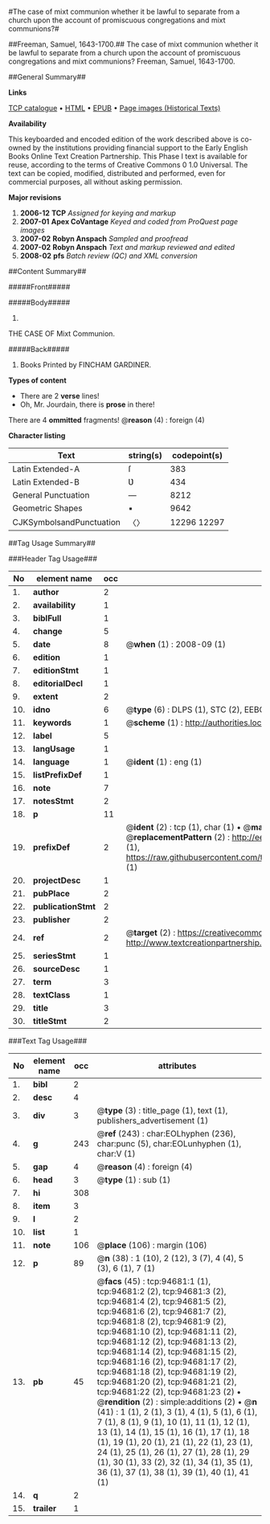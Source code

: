 #The case of mixt communion whether it be lawful to separate from a church upon the account of promiscuous congregations and mixt communions?#

##Freeman, Samuel, 1643-1700.##
The case of mixt communion whether it be lawful to separate from a church upon the account of promiscuous congregations and mixt communions?
Freeman, Samuel, 1643-1700.

##General Summary##

**Links**

[TCP catalogue](http://www.ota.ox.ac.uk/tcp/)  • 
[HTML](http://tei.it.ox.ac.uk/tcp/Texts-HTML/free/A40/A40426.html)  • 
[EPUB](http://tei.it.ox.ac.uk/tcp/Texts-EPUB/free/A40/A40426.epub) • 
[Page images (Historical Texts)](https://data.historicaltexts.jisc.ac.uk/view?pubId=eebo-12861544e&pageId=eebo-12861544e-94681-1)

**Availability**

This keyboarded and encoded edition of the
	       work described above is co-owned by the institutions
	       providing financial support to the Early English Books
	       Online Text Creation Partnership. This Phase I text is
	       available for reuse, according to the terms of Creative
	       Commons 0 1.0 Universal. The text can be copied,
	       modified, distributed and performed, even for
	       commercial purposes, all without asking permission.

**Major revisions**

1. __2006-12__ __TCP__ *Assigned for keying and markup*
1. __2007-01__ __Apex CoVantage__ *Keyed and coded from ProQuest page images*
1. __2007-02__ __Robyn Anspach__ *Sampled and proofread*
1. __2007-02__ __Robyn Anspach__ *Text and markup reviewed and edited*
1. __2008-02__ __pfs__ *Batch review (QC) and XML conversion*

##Content Summary##

#####Front#####

#####Body#####

1. 
THE CASE OF Mixt Communion.

#####Back#####

1. Books Printed by FINCHAM GARDINER.

**Types of content**

  * There are 2 **verse** lines!
  * Oh, Mr. Jourdain, there is **prose** in there!

There are 4 **ommitted** fragments! 
 @__reason__ (4) : foreign (4)

**Character listing**


|Text|string(s)|codepoint(s)|
|---|---|---|
|Latin Extended-A|ſ|383|
|Latin Extended-B|Ʋ|434|
|General Punctuation|—|8212|
|Geometric Shapes|▪|9642|
|CJKSymbolsandPunctuation|〈〉|12296 12297|

##Tag Usage Summary##

###Header Tag Usage###

|No|element name|occ|attributes|
|---|---|---|---|
|1.|__author__|2||
|2.|__availability__|1||
|3.|__biblFull__|1||
|4.|__change__|5||
|5.|__date__|8| @__when__ (1) : 2008-09 (1)|
|6.|__edition__|1||
|7.|__editionStmt__|1||
|8.|__editorialDecl__|1||
|9.|__extent__|2||
|10.|__idno__|6| @__type__ (6) : DLPS (1), STC (2), EEBO-CITATION (1), OCLC (1), VID (1)|
|11.|__keywords__|1| @__scheme__ (1) : http://authorities.loc.gov/ (1)|
|12.|__label__|5||
|13.|__langUsage__|1||
|14.|__language__|1| @__ident__ (1) : eng (1)|
|15.|__listPrefixDef__|1||
|16.|__note__|7||
|17.|__notesStmt__|2||
|18.|__p__|11||
|19.|__prefixDef__|2| @__ident__ (2) : tcp (1), char (1)  •  @__matchPattern__ (2) : ([0-9\-]+):([0-9IVX]+) (1), (.+) (1)  •  @__replacementPattern__ (2) : http://eebo.chadwyck.com/downloadtiff?vid=$1&page=$2 (1), https://raw.githubusercontent.com/textcreationpartnership/Texts/master/tcpchars.xml#$1 (1)|
|20.|__projectDesc__|1||
|21.|__pubPlace__|2||
|22.|__publicationStmt__|2||
|23.|__publisher__|2||
|24.|__ref__|2| @__target__ (2) : https://creativecommons.org/publicdomain/zero/1.0/ (1), http://www.textcreationpartnership.org/docs/. (1)|
|25.|__seriesStmt__|1||
|26.|__sourceDesc__|1||
|27.|__term__|3||
|28.|__textClass__|1||
|29.|__title__|3||
|30.|__titleStmt__|2||


###Text Tag Usage###

|No|element name|occ|attributes|
|---|---|---|---|
|1.|__bibl__|2||
|2.|__desc__|4||
|3.|__div__|3| @__type__ (3) : title_page (1), text (1), publishers_advertisement (1)|
|4.|__g__|243| @__ref__ (243) : char:EOLhyphen (236), char:punc (5), char:EOLunhyphen (1), char:V (1)|
|5.|__gap__|4| @__reason__ (4) : foreign (4)|
|6.|__head__|3| @__type__ (1) : sub (1)|
|7.|__hi__|308||
|8.|__item__|3||
|9.|__l__|2||
|10.|__list__|1||
|11.|__note__|106| @__place__ (106) : margin (106)|
|12.|__p__|89| @__n__ (38) : 1 (10), 2 (12), 3 (7), 4 (4), 5 (3), 6 (1), 7 (1)|
|13.|__pb__|45| @__facs__ (45) : tcp:94681:1 (1), tcp:94681:2 (2), tcp:94681:3 (2), tcp:94681:4 (2), tcp:94681:5 (2), tcp:94681:6 (2), tcp:94681:7 (2), tcp:94681:8 (2), tcp:94681:9 (2), tcp:94681:10 (2), tcp:94681:11 (2), tcp:94681:12 (2), tcp:94681:13 (2), tcp:94681:14 (2), tcp:94681:15 (2), tcp:94681:16 (2), tcp:94681:17 (2), tcp:94681:18 (2), tcp:94681:19 (2), tcp:94681:20 (2), tcp:94681:21 (2), tcp:94681:22 (2), tcp:94681:23 (2)  •  @__rendition__ (2) : simple:additions (2)  •  @__n__ (41) : 1 (1), 2 (1), 3 (1), 4 (1), 5 (1), 6 (1), 7 (1), 8 (1), 9 (1), 10 (1), 11 (1), 12 (1), 13 (1), 14 (1), 15 (1), 16 (1), 17 (1), 18 (1), 19 (1), 20 (1), 21 (1), 22 (1), 23 (1), 24 (1), 25 (1), 26 (1), 27 (1), 28 (1), 29 (1), 30 (1), 33 (2), 32 (1), 34 (1), 35 (1), 36 (1), 37 (1), 38 (1), 39 (1), 40 (1), 41 (1)|
|14.|__q__|2||
|15.|__trailer__|1||
